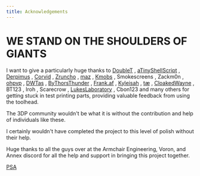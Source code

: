 ```yaml
---
title: Acknowledgements
---
```


# WE STAND ON THE SHOULDERS OF GIANTS

I want to give a particularly huge thanks to
[DoubleT](https://github.com/3DPrintingMods)
, [aTinyShellScript](https://github.com/aTinyShellScript)
, [Derpimus](https://github.com/lraithel15133)
, [Corvid](https://github.com/CorvidBuilds)
, [Zruncho](https://github.com/zruncho3d)
, [maz](https://github.com/maz0r)
, [Kmobs](https://github.com/kmobs)
, Smokescreens
, Zackm0n
, [ohpvp](https://github.com/ohpvp)
, [DWTas](https://github.com/DW-Tas)
, [ByThorsThunder](https://github.com/ByThorsThunder)
, [Frank.af](https://github.com/kageurufu)
, [Kyleisah](https://github.com/kyleisah)
, [tæ](https://github.com/dhazelett)
, [CloakedWayne](https://github.com/CloakedWayne)
, BT123
, Iroh
, Scarecrow
, [LukesLaboratory](https://lukeslabonline.com/)
, Cbon123
and many others for getting stuck in test printing parts, providing valuable feedback from using the toolhead.

The 3DP community wouldn't be what it is without the contribution and help of individuals like these.

I certainly wouldn't have completed the project to this level of polish without their help.

Huge thanks to all the guys over at the Armchair Engineering, Voron, and Annex discord for all the help and support in bringing this project together.

[PSA](https://www.youtube.com/watch?v=-x-r3T4LB4o)